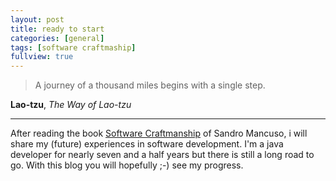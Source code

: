 ```yaml
---
layout: post
title: ready to start
categories: [general]
tags: [software craftmaship]
fullview: true
---
```


> A journey of a thousand miles begins with a single step.

**Lao-tzu**, _The Way of Lao-tzu_

* * *

After reading the book [Software Craftmanship](https://leanpub.com/socra) of Sandro Mancuso, i will share my (future) experiences in software development. I'm a java developer for nearly seven and a half years but there is still a long road to go. With this blog you will hopefully ;-) see my progress.
